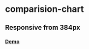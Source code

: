 # comparision-chart

## Responsive from 384px

### [Demo](https://alidhuniya.github.io/landingPages/priceComparision-htc/)
